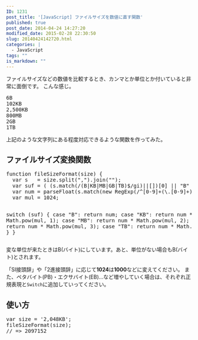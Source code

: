 ```yaml
---
ID: 1231
post_title: '[JavaScript] ファイルサイズを数値に直す関数'
published: true
post_date: 2014-04-24 14:27:20
modified_date: 2015-02-28 22:30:50
slug: 20140424142720.html
categories: |
  - JavaScript
tags: ""
is_markdown: ""
---
```

ファイルサイズなどの数値を比較するとき、カンマとか単位とか付いていると非常に面倒です。
こんな感じ。
<pre>
6B
102KB
2,500KB
800MB
2GB
1TB
</pre>
上記のような文字列にある程度対応できるような関数を作ってみた。
<!--more-->
<h2>ファイルサイズ変換関数</h2>
<pre class="prettyprint linenums lang-js">function fileSizeFormat(size) {
  var s   = size.split(",").join("");
  var suf = ( (s.match(/(B|KB|MB|GB|TB)$/gi)||[])[0] || "B" ).toUpperCase();
  var num = parseFloat(s.match(new RegExp(/^[0-9]+(\.[0-9]+)?/))[0]);
  var mul = 1024;

  switch (suf) {
    case "B":
      return num;
    case "KB":
      return num * Math.pow(mul, 1);
    case "MB":
      return num * Math.pow(mul, 2);
    case "GB":
      return num * Math.pow(mul, 3);
    case "TB":
      return num * Math.pow(mul, 4);
  }
}
</pre>
変な単位が来たときはB(バイト)にしています。あと、単位がない場合もB(バイト)とされます。

「SI接頭辞」や「2進接頭辞」に応じて<b>1024</b>は<b>1000</b>などに変えてください。
また、ペタバイト(PB)・エクサバイト(EB)…など増やしていく場合は、それぞれ正規表現と<code>Switch</code>に追加していってください。

<h2>使い方</h2>
<pre class="prettyprint">var size = '2,048KB';
fileSizeFormat(size);
// => 2097152</pre>
